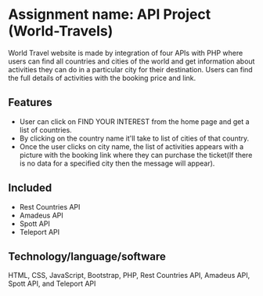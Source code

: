 # Assignment name: API Project (World-Travels)
World Travel website is made by integration of four APIs with PHP where users can find all countries and cities of the world and get information about activities they can do in a particular city for their destination. Users can find the full details of activities with the booking price and link.
## Features
* User can click on FIND YOUR INTEREST from the home page and get a list of countries.
* By clicking on the country name it'll take to list of cities of that country.
* Once the user clicks on city name, the list of activities appears with a picture with the booking link where they can purchase the ticket(If there is no data for a specified city then the message will appear).
## Included

* Rest Countries API
* Amadeus API
* Spott API
* Teleport API

## Technology/language/software
HTML, CSS, JavaScript, Bootstrap, PHP, Rest Countries API, Amadeus API, Spott API, and Teleport API